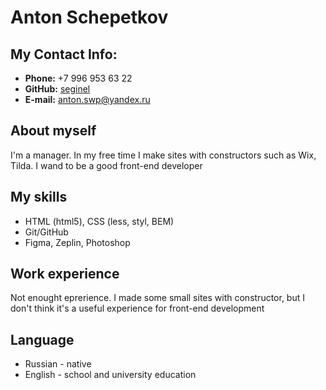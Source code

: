 # Anton Schepetkov

## My Contact Info:

* **Phone:** +7 996 953 63 22
* **GitHub:** [seginel](https://github.com/seginel/)
* **E-mail:** [anton.swp@yandex.ru](anton.swp@yandex.ru)

## About myself
I'm a manager. In my free time I make sites with constructors such as Wix, Tilda.
I wand to be a good front-end developer

## My skills
* HTML (html5), CSS (less, styl, BEM)
* Git/GitHub
* Figma, Zeplin, Photoshop

## Work experience
Not enought eprerience. I made some small sites with constructor,  but I don't think it's a useful experience
for front-end development

## Language
* Russian - native
* English - school and university education